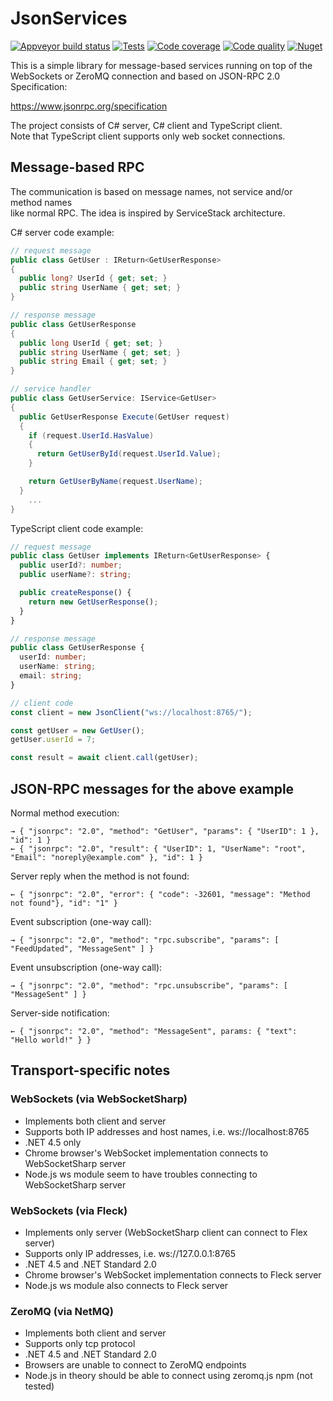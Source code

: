 ﻿# JsonServices

[![Appveyor build status](https://ci.appveyor.com/api/projects/status/l8sntux7xbx53rk6?svg=true)](https://ci.appveyor.com/project/yallie/jsonservices)
[![Tests](https://img.shields.io/appveyor/tests/yallie/JsonServices.svg)](https://ci.appveyor.com/project/yallie/JsonServices/build/tests)
[![Code coverage](https://codecov.io/gh/yallie/JsonServices/branch/master/graph/badge.svg)](https://codecov.io/gh/yallie/JsonServices)
[![Code quality](https://img.shields.io/codefactor/grade/github/yallie/JsonServices)](https://www.codefactor.io/repository/github/yallie/jsonservices)
[![Nuget](https://img.shields.io/nuget/vpre/JsonServices.svg)](https://www.nuget.org/packages/JsonServices/)

This is a simple library for message-based services running on top of the  
WebSockets or ZeroMQ connection and based on JSON-RPC 2.0 Specification:  

https://www.jsonrpc.org/specification

The project consists of C# server, C# client and TypeScript client.  
Note that TypeScript client supports only web socket connections.

## Message-based RPC

The communication is based on message names, not service and/or method names  
like normal RPC. The idea is inspired by ServiceStack architecture.

C# server code example:

```c#
// request message
public class GetUser : IReturn<GetUserResponse>
{
  public long? UserId { get; set; }
  public string UserName { get; set; }
}

// response message
public class GetUserResponse
{
  public long UserId { get; set; }
  public string UserName { get; set; }
  public string Email { get; set; }
}

// service handler
public class GetUserService: IService<GetUser>
{
  public GetUserResponse Execute(GetUser request)
  {
    if (request.UserId.HasValue)
    {
      return GetUserById(request.UserId.Value);
    }

    return GetUserByName(request.UserName);
  }
	...
}
```

TypeScript client code example:

```typescript
// request message
public class GetUser implements IReturn<GetUserResponse> {
  public userId?: number;
  public userName?: string;

  public createResponse() {
    return new GetUserResponse();
  }
}

// response message
public class GetUserResponse {
  userId: number;
  userName: string;
  email: string;
}

// client code
const client = new JsonClient("ws://localhost:8765/");

const getUser = new GetUser();
getUser.userId = 7;

const result = await client.call(getUser);
```

## JSON-RPC messages for the above example

Normal method execution:

```
→ { "jsonrpc": "2.0", "method": "GetUser", "params": { "UserID": 1 }, "id": 1 }
← { "jsonrpc": "2.0", "result": { "UserID": 1, "UserName": "root", "Email": "noreply@example.com" }, "id": 1 }
```

Server reply when the method is not found:

```
← { "jsonrpc": "2.0", "error": { "code": -32601, "message": "Method not found"}, "id": "1" }
```

Event subscription (one-way call):

```
→ { "jsonrpc": "2.0", "method": "rpc.subscribe", "params": [ "FeedUpdated", "MessageSent" ] }
```

Event unsubscription (one-way call):

```
→ { "jsonrpc": "2.0", "method": "rpc.unsubscribe", "params": [ "MessageSent" ] }
```

Server-side notification:

```
← { "jsonrpc": "2.0", "method": "MessageSent", params: { "text": "Hello world!" } }
```

## Transport-specific notes

### WebSockets (via WebSocketSharp)

* Implements both client and server
* Supports both IP addresses and host names, i.e. ws://localhost:8765
* .NET 4.5 only
* Chrome browser's WebSocket implementation connects to WebSocketSharp server
* Node.js ws module seem to have troubles connecting to WebSocketSharp server

### WebSockets (via Fleck)

* Implements only server (WebSocketSharp client can connect to Flex server)
* Supports only IP addresses, i.e. ws://127.0.0.1:8765
* .NET 4.5 and .NET Standard 2.0
* Chrome browser's WebSocket implementation connects to Fleck server
* Node.js ws module also connects to Fleck server

### ZeroMQ (via NetMQ)

* Implements both client and server
* Supports only tcp protocol
* .NET 4.5 and .NET Standard 2.0
* Browsers are unable to connect to ZeroMQ endpoints
* Node.js in theory should be able to connect using zeromq.js npm (not tested)
